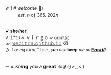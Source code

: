 🜸 ! # 𝘸𝘦𝘭𝘤𝘰𝘮𝘦 🍡꒱ </br>
          &nbsp;&nbsp;&nbsp;&nbsp;&nbsp;&nbsp;&nbsp;&nbsp;&nbsp; 𝘦𝘴𝘵. 𝘯 oƒ 365. 202𝘯 </br></br></br>
ꗃ 𝐬𝐡𝐞/𝐡𝐞𝐫! </br>
⸙ 𝚒*𝚝ᴊ  ᨀ ｖｉｒｇｏ ᨀ 𝐜𝐚𝐫𝐚𝐭.⑰ </br>
ᨏ <a href="wecitra.github.io">𝚠𝚎𝚌𝚒𝚝𝚛𝚊.𝚐𝚒𝚝𝚑𝚞𝚋.𝚒𝚘</a> ⌫ </br>
彡 𝚏𝘰𝙧 𝘮ყ 𝘭σ𝘯ɢ ꓄𝚒𝚖𝚎, 𝘺𝙤𝘶 𝘤𝚊𝘯 𝗯𝗲𝗲𝗽 𝘮𝘦 𝘰𝘯 <a href="mailto:wecitra49@gmail.com">Ꭼ𝙢𝙖𝙞𝙡</a>! </br> </br> </br>
ㅡ ɯι𝘴𝘩𝘪𝗻𝗴 уσυ 𝘢 𝗴𝗿𝗲𝗮𝘁 ꒯αყ! ς(>‿<.)

<!--- <img align="right" src = "https://github-readme-stats.vercel.app/api/top-langs/?username=doobeedoobeedam&layout=compact"> --->
<!--- #🌻 she/her </br> --->
<!--- #🌻 i*tj ; ♍ ; 🟣🔴 </br> --->
<!--- #🌻 carat 💎 ; woozidan 🍚</br> --->
<!--- #🌻 web programming ; 17's songs ; 90's songs ; summer songs </br> --->
<!--- #🌻 beep me <a href="mailto:wecitra49@gmail.com">wecitra49@gmail.com</a> --->

<!--- <p>&nbsp;<img align="center" src="https://github-readme-stats.vercel.app/api?username=doobeedoobeedam&show_icons=true&locale=en" alt="doobeedoobeedam"/></p> --->

<!--- <p><img align="center" src="https://github-readme-streak-stats.herokuapp.com/?user=doobeedoobeedam&" alt="doobeedoobeedam" /></p> --->

